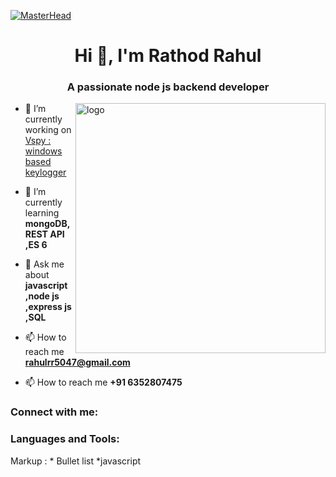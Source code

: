 [![MasterHead](https://i.postimg.cc/kGwLh7nm/Black-Minimal-Motivation-Quote-Linked-In-Banner.png)](https://postimg.cc/WqF9dLFW)
<h1 align="center">Hi 👋, I'm Rathod Rahul</h1>
<h3 align="center">A passionate node js backend developer</h3>
  <img align="right" src="https://cdn.dribbble.com/users/1162077/screenshots/3848914/programmer.gif" alt="logo" width="400">

- 🔭 I’m currently working on [Vspy : windows based keylogger](https://vspy.onrender.com/register)

- 🌱 I’m currently learning **mongoDB,REST API ,ES 6**

- 💬 Ask me about **javascript ,node js ,express js ,SQL**

- 📫 How to reach me **rahulrr5047@gmail.com**
- 📫 How to reach me **+91 6352807475**

<h3 align="left">Connect with me:</h3>
<p align="left">
</p>

<h3 align="left">Languages and Tools:</h3>
 Markup : * Bullet list
 *javascript
